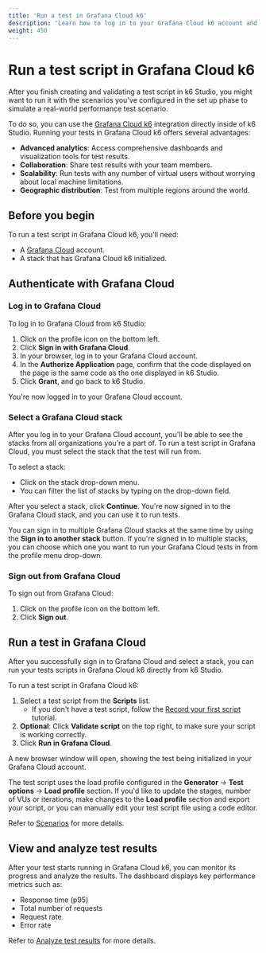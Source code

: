 ```yaml
---
title: 'Run a test in Grafana Cloud k6'
description: 'Learn how to log in to your Grafana Cloud k6 account and run a test script directly from k6 Studio.'
weight: 450
---
```


# Run a test script in Grafana Cloud k6

After you finish creating and validating a test script in k6 Studio, you might want to run it with the scenarios you've configured in the set up phase to simulate a real-world performance test scenario.

To do so, you can use the [Grafana Cloud k6](https://grafana.com/docs/grafana-cloud/testing/k6/) integration directly inside of k6 Studio. Running your tests in Grafana Cloud k6 offers several advantages:

- **Advanced analytics**: Access comprehensive dashboards and visualization tools for test results.
- **Collaboration**: Share test results with your team members.
- **Scalability**: Run tests with any number of virtual users without worrying about local machine limitations.
- **Geographic distribution**: Test from multiple regions around the world.

## Before you begin

To run a test script in Grafana Cloud k6, you'll need:

- A [Grafana Cloud](https://grafana.com/auth/sign-up/create-user) account.
- A stack that has Grafana Cloud k6 initialized.

## Authenticate with Grafana Cloud

### Log in to Grafana Cloud

To log in to Grafana Cloud from k6 Studio:

1. Click on the profile icon on the bottom left.
1. Click **Sign in with Grafana Cloud**.
1. In your browser, log in to your Grafana Cloud account.
1. In the **Authorize Application** page, confirm that the code displayed on the page is the same code as the one displayed in k6 Studio.
1. Click **Grant**, and go back to k6 Studio.

You're now logged in to your Grafana Cloud account.

### Select a Grafana Cloud stack

After you log in to your Grafana Cloud account, you'll be able to see the stacks from all organizations you're a part of. To run a test script in Grafana Cloud, you must select the stack that the test will run from.

To select a stack:

- Click on the stack drop-down menu.
- You can filter the list of stacks by typing on the drop-down field.

After you select a stack, click **Continue**. You're now signed in to the Grafana Cloud stack, and you can use it to run tests.

You can sign in to multiple Grafana Cloud stacks at the same time by using the **Sign in to another stack** button. If you're signed in to multiple stacks, you can choose which one you want to run your Grafana Cloud tests in from the profile menu drop-down.

### Sign out from Grafana Cloud

To sign out from Grafana Cloud:

1. Click on the profile icon on the bottom left.
1. Click **Sign out**.

## Run a test in Grafana Cloud

After you successfully sign in to Grafana Cloud and select a stack, you can run your tests scripts in Grafana Cloud k6 directly from k6 Studio.

To run a test script in Grafana Cloud k6:

1. Select a test script from the **Scripts** list.
   - If you don't have a test script, follow the [Record your first script](https://grafana.com/docs/k6-studio/record-your-first-script/) tutorial.
1. **Optional**: Click **Validate script** on the top right, to make sure your script is working correctly.
1. Click **Run in Grafana Cloud**.

A new browser window will open, showing the test being initialized in your Grafana Cloud account.

The test script uses the load profile configured in the **Generator** -> **Test options** -> **Load profile** section. If you'd like to update the stages, number of VUs or iterations, make changes to the **Load profile** section and export your script, or you can manually edit your test script file using a code editor.

Refer to [Scenarios](https://grafana.com/docs/k6/latest/using-k6/scenarios/) for more details.

## View and analyze test results

After your test starts running in Grafana Cloud k6, you can monitor its progress and analyze the results. The dashboard displays key performance metrics such as:

- Response time (p95)
- Total number of requests
- Request rate
- Error rate

Refer to [Analyze test results](https://grafana.com/docs/grafana-cloud/testing/k6/analyze-results/) for more details.
